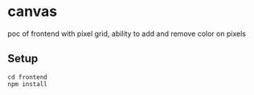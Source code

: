 # canvas

poc of frontend with pixel grid, ability to add and remove color on pixels

## Setup
```
cd frontend
npm install
```